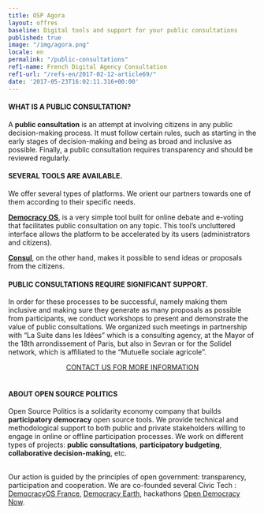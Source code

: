 ```yaml
---
title: OSP Agora
layout: offres
baseline: Digital tools and support for your public consultations
published: true
image: "/img/agora.png"
locale: en
permalink: "/public-consultations"
ref1-name: French Digital Agency Consultation
ref1-url: "/refs-en/2017-02-12-article69/"
date: '2017-05-23T16:02:11.316+00:00'
---
```

#### WHAT IS A PUBLIC CONSULTATION?

A <b>public consultation</b> is an attempt at involving citizens in any public decision-making process. It must follow certain rules, such as starting in the early stages of decision-making and being as broad and inclusive as possible. Finally, a public consultation requires transparency and should be reviewed regularly.

#### SEVERAL TOOLS ARE AVAILABLE.

We offer several types of platforms. We orient our partners towards one of them according to their specific needs.

[**Democracy OS**](https://dos.demo.osp.cat), is a very simple tool built for online debate and e-voting that facilitates public consultation on any topic. This tool’s uncluttered interface allows the platform to be accelerated by its users (administrators and citizens).

[**Consul**](http://www.decide.es/en/index.html), on the other hand, makes it possible to send ideas or proposals from the citizens. 

#### PUBLIC CONSULTATIONS REQUIRE SIGNIFICANT SUPPORT.

In order for these processes to be successful, namely making them inclusive and making sure they generate as many proposals as possible from participants, we conduct workshops to present and demonstrate the value of public consultations. We organized such meetings in partnership with “La Suite dans les Idées” which is a consulting agency, at the Mayor of the 18th arrondissement of Paris, but also in Sevran or for the Solidel network, which is affiliated to the “Mutuelle sociale agricole”.

<center><a href="{{ site.baseurl }}/fr/accueil#contact" class="btn btn-primary">CONTACT US FOR MORE INFORMATION</a></center>

<br>


<div class="well">
<h4>ABOUT OPEN SOURCE POLITICS</h4>

Open Source Politics is a solidarity economy company that builds <b>participatory democracy</b> open source tools. We provide technical and methodological support to both public and private stakeholders willing to engage in online or offline participation processes. We work on different types of projects: <b>public consultations</b>, <b>participatory budgeting</b>, <b>collaborative decision-making</b>, etc.

<br>
Our action is guided by the principles of open government: transparency, participation and cooperation. We are co-founded several Civic Tech : <a href="http://democracyos.eu" target="blank">DemocracyOS France</a>, <a href="http://democracy.earth" target="blank">Democracy Earth</a>, hackathons <a href="http://opendemocracynow.net" target="blank">Open Democracy Now</a>. 
</div>